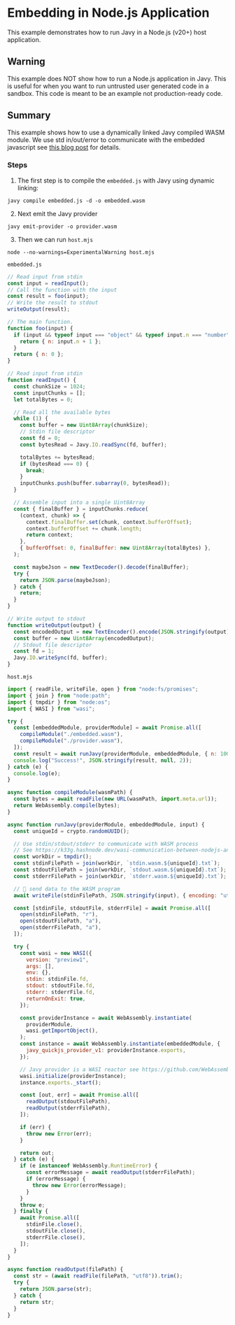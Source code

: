 # Embedding in Node.js Application
This example demonstrates how to run Javy in a Node.js (v20+) host application.

## Warning
This example does NOT show how to run a Node.js application in Javy. This is useful for when you want to run untrusted user generated code in a sandbox. This code is meant to be an example not production-ready code. 


## Summary
This example shows how to use a dynamically linked Javy compiled WASM module. We use std in/out/error to communicate with the embedded javascript see [this blog post](https://k33g.hashnode.dev/wasi-communication-between-nodejs-and-wasm-modules-another-way-with-stdin-and-stdout) for details.


### Steps

1. The first step is to compile the `embedded.js` with Javy using dynamic linking:
```shell
javy compile embedded.js -d -o embedded.wasm
```
2. Next emit the Javy provider
```shell
javy emit-provider -o provider.wasm
```
3. Then we can run `host.mjs`
```shell
node --no-warnings=ExperimentalWarning host.mjs
```


`embedded.js`
```javascript
// Read input from stdin
const input = readInput();
// Call the function with the input
const result = foo(input);
// Write the result to stdout
writeOutput(result);

// The main function.
function foo(input) {
  if (input && typeof input === "object" && typeof input.n === "number") {
    return { n: input.n + 1 };
  }
  return { n: 0 };
}

// Read input from stdin
function readInput() {
  const chunkSize = 1024;
  const inputChunks = [];
  let totalBytes = 0;

  // Read all the available bytes
  while (1) {
    const buffer = new Uint8Array(chunkSize);
    // Stdin file descriptor
    const fd = 0;
    const bytesRead = Javy.IO.readSync(fd, buffer);

    totalBytes += bytesRead;
    if (bytesRead === 0) {
      break;
    }
    inputChunks.push(buffer.subarray(0, bytesRead));
  }

  // Assemble input into a single Uint8Array
  const { finalBuffer } = inputChunks.reduce(
    (context, chunk) => {
      context.finalBuffer.set(chunk, context.bufferOffset);
      context.bufferOffset += chunk.length;
      return context;
    },
    { bufferOffset: 0, finalBuffer: new Uint8Array(totalBytes) },
  );

  const maybeJson = new TextDecoder().decode(finalBuffer);
  try {
    return JSON.parse(maybeJson);
  } catch {
    return;
  }
}

// Write output to stdout
function writeOutput(output) {
  const encodedOutput = new TextEncoder().encode(JSON.stringify(output));
  const buffer = new Uint8Array(encodedOutput);
  // Stdout file descriptor
  const fd = 1;
  Javy.IO.writeSync(fd, buffer);
}
```


`host.mjs`
```javascript
import { readFile, writeFile, open } from "node:fs/promises";
import { join } from "node:path";
import { tmpdir } from "node:os";
import { WASI } from "wasi";

try {
  const [embeddedModule, providerModule] = await Promise.all([
    compileModule("./embedded.wasm"),
    compileModule("./provider.wasm"),
  ]);
  const result = await runJavy(providerModule, embeddedModule, { n: 100 });
  console.log("Success!", JSON.stringify(result, null, 2));
} catch (e) {
  console.log(e);
}

async function compileModule(wasmPath) {
  const bytes = await readFile(new URL(wasmPath, import.meta.url));
  return WebAssembly.compile(bytes);
}

async function runJavy(providerModule, embeddedModule, input) {
  const uniqueId = crypto.randomUUID();

  // Use stdin/stdout/stderr to communicate with WASM process
  // See https://k33g.hashnode.dev/wasi-communication-between-nodejs-and-wasm-modules-another-way-with-stdin-and-stdout
  const workDir = tmpdir();
  const stdinFilePath = join(workDir, `stdin.wasm.${uniqueId}.txt`);
  const stdoutFilePath = join(workDir, `stdout.wasm.${uniqueId}.txt`);
  const stderrFilePath = join(workDir, `stderr.wasm.${uniqueId}.txt`);

  // 👋 send data to the WASM program
  await writeFile(stdinFilePath, JSON.stringify(input), { encoding: "utf8" });

  const [stdinFile, stdoutFile, stderrFile] = await Promise.all([
    open(stdinFilePath, "r"),
    open(stdoutFilePath, "a"),
    open(stderrFilePath, "a"),
  ]);

  try {
    const wasi = new WASI({
      version: "preview1",
      args: [],
      env: {},
      stdin: stdinFile.fd,
      stdout: stdoutFile.fd,
      stderr: stderrFile.fd,
      returnOnExit: true,
    });

    const providerInstance = await WebAssembly.instantiate(
      providerModule,
      wasi.getImportObject(),
    );
    const instance = await WebAssembly.instantiate(embeddedModule, {
      javy_quickjs_provider_v1: providerInstance.exports,
    });

    // Javy provider is a WASI reactor see https://github.com/WebAssembly/WASI/blob/main/legacy/application-abi.md?plain=1
    wasi.initialize(providerInstance);
    instance.exports._start();

    const [out, err] = await Promise.all([
      readOutput(stdoutFilePath),
      readOutput(stderrFilePath),
    ]);

    if (err) {
      throw new Error(err);
    }

    return out;
  } catch (e) {
    if (e instanceof WebAssembly.RuntimeError) {
      const errorMessage = await readOutput(stderrFilePath);
      if (errorMessage) {
        throw new Error(errorMessage);
      }
    }
    throw e;
  } finally {
    await Promise.all([
      stdinFile.close(),
      stdoutFile.close(),
      stderrFile.close(),
    ]);
  }
}

async function readOutput(filePath) {
  const str = (await readFile(filePath, "utf8")).trim();
  try {
    return JSON.parse(str);
  } catch {
    return str;
  }
}
```